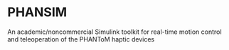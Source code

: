 # PHANSIM
An academic/noncommercial Simulink toolkit for real-time motion control and teleoperation of the PHANToM haptic devices
